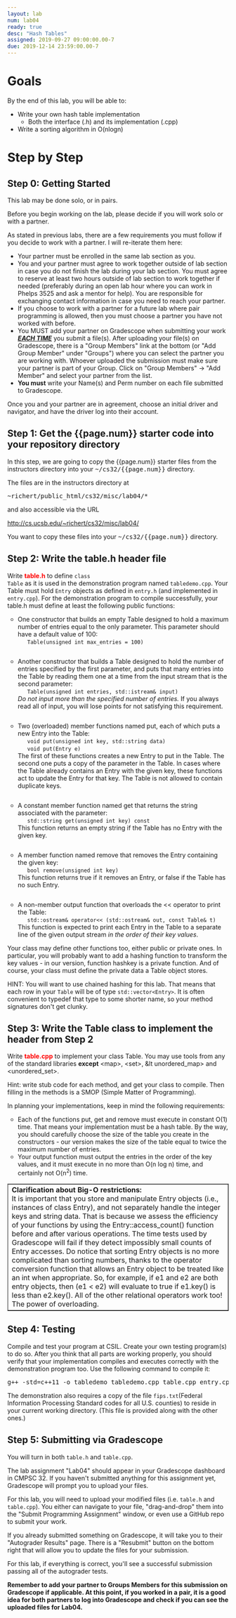 ```yaml
---
layout: lab
num: lab04
ready: true
desc: "Hash Tables"
assigned: 2019-09-27 09:00:00.00-7
due: 2019-12-14 23:59:00.00-7
---
```


# Goals

By the end of this lab, you will be able to:
* Write your own hash table implementation
	* Both the interface (.h) and its implementation (.cpp)
* Write a sorting algorithm in O(nlogn)

# Step by Step 

## Step 0: Getting Started

This lab may be done solo, or in pairs.

Before you begin working on the lab, please decide if you will work solo or with a partner.

As stated in previous labs, there are a few requirements you must follow if you decide to work with a partner. I will re-iterate them here:

* Your partner must be enrolled in the same lab section as you.
* You and your partner must agree to work together outside of lab section in case you do not finish the lab during your lab section. You must agree to reserve at least two hours outside of lab section to work together if needed (preferably during an open lab hour where you can work in Phelps 3525 and ask a mentor for help). You are responsible for exchanging contact information in case you need to reach your partner.
* If you choose to work with a partner for a future lab where pair programming is allowed, then you must choose a partner you have not worked with before.
* You MUST add your partner on Gradescope when submitting your work <strong>*<u>EACH TIME</u>*</strong> you submit a file(s). After uploading your file(s) on Gradescope, there is a "Group Members" link at the bottom (or "Add Group Member" under "Groups") where you can select the partner you are working with. Whoever uploaded the submission must make sure your partner is part of your Group. Click on "Group Members" -> "Add Member" and select your partner from the list.
* <b> You must</b> write your Name(s) and Perm number on each file submitted to Gradescope.

Once you and your partner are in agreement, choose an initial driver and navigator, and have the driver log into their account.

## Step 1: Get the {{page.num}} starter code into your repository directory 

In this step, we are going to copy the {{page.num}} starter files from the instructors directory into your <tt>~/cs32/{{page.num}}</tt> directory.

The files are in the instructors directory at 

<tt>~richert/public_html/cs32/misc/lab04/*</tt>

and also accessible via the URL

<http://cs.ucsb.edu/~richert/cs32/misc/lab04/>

You want to copy these files into your <tt>~/cs32/{{page.num}}</tt> directory.

## Step 2: Write the table.h header file

Write <font color="red"><b>table.h</b></font> to define <code>class Table</code> as it is used in the demonstration program named <code>tabledemo.cpp</code>. Your Table must hold <code>Entry</code> objects as defined in <code>entry.h</code> (and implemented in <code>entry.cpp</code>). For the demonstration program to compile successfully, your table.h must define at least the following public functions:

<ul type = "circle">
  <li style='margin-bottom:2em;'>One constructor that builds an empty Table designed to hold a maximum number of entries equal to the only parameter. This parameter should have a default value of 100:
  <br><code>&nbsp;&nbsp;&nbsp;Table(unsigned int max_entries = 100)</code></li>

  <li style='margin-bottom:2em;'>Another constructor that builds a Table designed to hold the number of entries
  specified by the first parameter, and puts that many entries into the Table by reading
  them one at a time from the input stream that is the second parameter:
  <br><code>&nbsp;&nbsp;&nbsp;Table(unsigned int entries, std::istream&amp; input)</code>
  <br><em>Do not input more than the specified number of entries.</em> If you always read all of input, you will lose points for not satisfying this requirement.</li>

  <li style='margin-bottom:2em;'>Two (overloaded) member functions named put, each of which puts a new Entry into the Table:
  <br><code>&nbsp;&nbsp;&nbsp;void put(unsigned int key, std::string data)</code>
  <br><code>&nbsp;&nbsp;&nbsp;void put(Entry e)</code>
  <br>The first of these functions creates a new Entry to put in the Table. The second
  one puts a copy of the parameter in the Table. In cases where the Table already
  contains an Entry with the given key, these functions act to update the Entry for that key.
  The Table is not allowed to contain duplicate keys.</li>

  <li style='margin-bottom:2em;'>A constant member function named get that returns the string associated with the
  parameter:
  <br><code>&nbsp;&nbsp;&nbsp;std::string get(unsigned int key) const</code>
  <br>This function returns an empty string if the Table has no Entry with the given key.</li>

  <li style='margin-bottom:2em;'>A member function named remove that removes the Entry containing the given key:
  <br><code>&nbsp;&nbsp;&nbsp;bool remove(unsigned int key)</code>
  <br>This function returns true if it removes an Entry, or false if the Table has no such Entry.</li>

  <li>A non-member output function that overloads the &lt;&lt; operator to print the Table:
  <br><code>&nbsp;&nbsp;&nbsp;std::ostream&amp; operator&lt;&lt; (std::ostream&amp; out, const Table&amp; t)</code>
  <br>This function is expected to print each Entry in the Table to a separate line of
  the given output stream <em>in the order of their key values</em>.</li>
</ul>
   
Your class may define other functions too, either public or private ones. In particular, you will probably want to add a hashing function to transform the key values - in our version, function hashkey is a private function. And of course, your class must define the private data a Table object stores.

HINT: You will want to use chained hashing for this lab. That means that each row in your <code>Table</code> will be of type <code>std::vector&lt;Entry&gt;</code>. It is often convenient to typedef that type to some shorter name, so your method signatures don't get clunky.

## Step 3: Write the Table class to implement the header from Step 2

Write <font color="red"><b>table.cpp</b></font> to implement your class Table. You may use tools from any of the standard libraries <b>except</b> &lt;map&gt;, &lt;set&gt;, &lt unordered_map&gt; and &lt;unordered_set&gt;. 

Hint: write stub code for each method, and get your class to compile. Then filling in the methods is a SMOP (Simple Matter of Programming).

In planning your implementations, keep in mind the following requirements:
<ul type="circle">
  <li>Each of the functions put, get and remove must execute in constant O(1) time. That means your implementation must be a hash table. By the way, you should carefully choose the size of the table you create in the constructors - our version makes the size of the table equal to twice the maximum number of entries.</li>
  <li>Your output function must output the entries in the order of the key values, and it must execute in no more than O(n log n) time, and certainly not O(n<sup>2</sup>) time.</li></ul>
      
<table border="1">
 <tr align="left">
   <td><b>Clarification about Big-O restrictions:</b>
   <br>It is important that you store and manipulate Entry objects (i.e., instances of class Entry), and not separately handle the integer keys and string data. That is because we assess the efficiency of your functions by using the Entry::access_count() function before and after various operations. The time tests used by Gradescope will fail if they detect impossibly small counts of Entry accesses. Do notice that sorting Entry objects is no more complicated than sorting numbers, thanks to the operator conversion function that allows an Entry object to be treated like an int when appropriate. So, for example, if e1 and e2 are both entry objects, then (e1 &lt; e2) will evaluate to true if e1.key() is less than e2.key(). All of the other relational operators work too! The power of overloading.</td>
 </tr>
</table>
   
## Step 4: Testing
   
Compile and test your program at CSIL. Create your own testing program(s) to do so. After you think that all parts are working properly, you should verify that your implementation compiles and executes correctly with the demonstration program too. Use the following command to compile it:

<pre>g++ -std=c++11 -o tabledemo tabledemo.cpp table.cpp entry.cpp</pre>

The demonstration also requires a copy of the file <code>fips.txt</code>(Federal Information Processing Standard codes for all U.S. counties) to reside in your current working directory. (This file is provided along with the other ones.) 
      
## Step 5: Submitting via Gradescope
  
  You will turn in both <code>table.h</code> and <code>table.cpp</code>.

The lab assignment "Lab04" should appear in your Gradescope dashboard in CMPSC 32. If you haven't submitted anything for this assignment yet, Gradescope will prompt you to upload your files.

For this lab, you will need to upload your modified files (i.e. `table.h` and `table.cpp`). You either can navigate to your file, "drag-and-drop" them into the "Submit Programming Assignment" window, or even use a GitHub repo to submit your work.

If you already submitted something on Gradescope, it will take you to their "Autograder Results" page. There is a "Resubmit" button on the bottom right that will allow you to update the files for your submission.

For this lab, if everything is correct, you'll see a successful submission passing all of the autograder tests.

**Remember to add your partner to Groups Members for this submission on Gradescope if applicable. At this point, if you worked in a pair, it is a good idea for both partners to log into Gradescope and check if you can see the uploaded files for Lab04.**